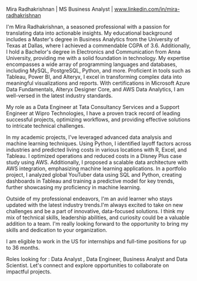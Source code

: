 Mira Radhakrishnan | MS Business Analyst | www.linkedin.com/in/mira-radhakrishnan 

I'm Mira Radhakrishnan, a seasoned professional with a passion for translating data into actionable insights. My educational background includes a Master's degree in Business Analytics from the University of Texas at Dallas, where I achieved a commendable CGPA of 3.6. Additionally, I hold a Bachelor's degree in Electronics and Communication from Anna University, providing me with a solid foundation in technology. My expertise encompasses a wide array of programming languages and databases, including MySQL, PostgreSQL, Python, and more. Proficient in tools such as Tableau, Power BI, and Alteryx, I excel in transforming complex data into meaningful visualizations and reports. With certifications in Microsoft Azure Data Fundamentals, Alteryx Designer Core, and AWS Data Analytics, I am well-versed in the latest industry standards.

My role as a Data Engineer at Tata Consultancy Services and a Support Engineer at Wipro Technologies, I have a proven track record of leading successful projects, optimizing workflows, and providing effective solutions to intricate technical challenges.

In my academic projects, I've leveraged advanced data analysis and machine learning techniques. Using Python, I identified layoff factors across industries and predicted living costs in various locations with R, Excel, and Tableau. I optimized operations and reduced costs in a Disney Plus case study using AWS. Additionally, I proposed a scalable data architecture with AWS integration, emphasizing machine learning applications. In a portfolio project, I analyzed global YouTuber data using SQL and Python, creating dashboards in Tableau and training a predictive model for key trends, further showcasing my proficiency in machine learning.

Outside of my professional endeavors, I'm an avid learner who stays updated with the latest industry trends.I'm always excited to take on new challenges and be a part of innovative, data-focused solutions. I think my mix of technical skills, leadership abilities, and curiosity could be a valuable addition to a team. I'm really looking forward to the opportunity to bring my skills and dedication to your organization.

I am eligible to work in the US for internships and full-time positions for up to 36 months. 

Roles looking for : Data Analyst , Data Engineer, Business Analyst and Data Scientist.
Let's connect and explore opportunities to collaborate on impactful projects.
